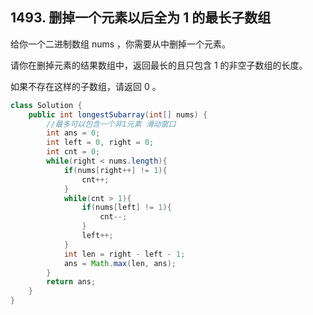 ## 1493. 删掉一个元素以后全为 1 的最长子数组
给你一个二进制数组 nums ，你需要从中删掉一个元素。

请你在删掉元素的结果数组中，返回最长的且只包含 1 的非空子数组的长度。

如果不存在这样的子数组，请返回 0 。

```java
class Solution {
    public int longestSubarray(int[] nums) {
        //最多可以包含一个非1元素 滑动窗口
        int ans = 0;
        int left = 0, right = 0;
        int cnt = 0;
        while(right < nums.length){
            if(nums[right++] != 1){
                cnt++;
            }
            while(cnt > 1){
                if(nums[left] != 1){
                    cnt--;
                }
                left++;
            }
            int len = right - left - 1;
            ans = Math.max(len, ans);
        }
        return ans;
    }
}
```
